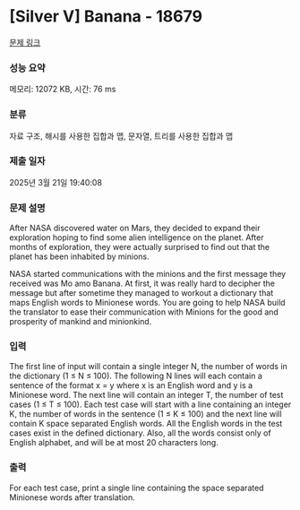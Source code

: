# [Silver V] Banana - 18679 

[문제 링크](https://www.acmicpc.net/problem/18679) 

### 성능 요약

메모리: 12072 KB, 시간: 76 ms

### 분류

자료 구조, 해시를 사용한 집합과 맵, 문자열, 트리를 사용한 집합과 맵

### 제출 일자

2025년 3월 21일 19:40:08

### 문제 설명

<p>After NASA discovered water on Mars, they decided to expand their exploration hoping to find some alien intelligence on the planet. After months of exploration, they were actually surprised to find out that the planet has been inhabited by minions.</p>

<p>NASA started communications with the minions and the first message they received was Mo amo Banana. At first, it was really hard to decipher the message but after sometime they managed to workout a dictionary that maps English words to Minionese words. You are going to help NASA build the translator to ease their communication with Minions for the good and prosperity of mankind and minionkind.</p>

### 입력 

 <p>The first line of input will contain a single integer N, the number of words in the dictionary (1 ≤ N ≤ 100). The following N lines will each contain a sentence of the format x = y where x is an English word and y is a Minionese word. The next line will contain an integer T, the number of test cases (1 ≤ T ≤ 100). Each test case will start with a line containing an integer K, the number of words in the sentence (1 ≤ K ≤ 100) and the next line will contain K space separated English words. All the English words in the test cases exist in the defined dictionary. Also, all the words consist only of English alphabet, and will be at most 20 characters long.</p>

### 출력 

 <p>For each test case, print a single line containing the space separated Minionese words after translation.</p>

